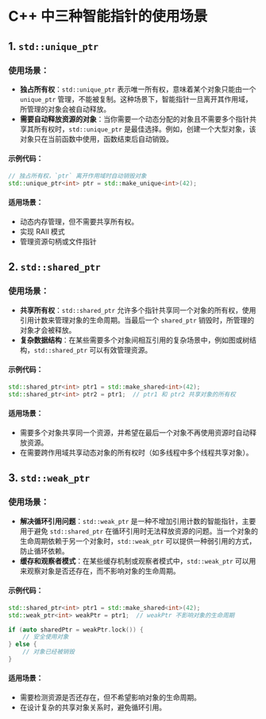 
# C++ 中三种智能指针的使用场景

## 1. `std::unique_ptr`
### 使用场景：
- **独占所有权**：`std::unique_ptr` 表示唯一所有权，意味着某个对象只能由一个 `unique_ptr` 管理，不能被复制。这种场景下，智能指针一旦离开其作用域，所管理的对象会被自动释放。
- **需要自动释放资源的对象**：当你需要一个动态分配的对象且不需要多个指针共享其所有权时，`std::unique_ptr` 是最佳选择。例如，创建一个大型对象，该对象只在当前函数中使用，函数结束后自动销毁。

#### 示例代码：
```cpp
// 独占所有权，`ptr` 离开作用域时自动销毁对象
std::unique_ptr<int> ptr = std::make_unique<int>(42);
```

#### 适用场景：
- 动态内存管理，但不需要共享所有权。
- 实现 RAII 模式
- 管理资源句柄或文件指针
## 2. `std::shared_ptr`
### 使用场景：
- **共享所有权**：`std::shared_ptr` 允许多个指针共享同一个对象的所有权，使用引用计数来管理对象的生命周期。当最后一个 `shared_ptr` 销毁时，所管理的对象才会被释放。
- **复杂数据结构**：在某些需要多个对象间相互引用的复杂场景中，例如图或树结构，`std::shared_ptr` 可以有效管理资源。

#### 示例代码：
```cpp
std::shared_ptr<int> ptr1 = std::make_shared<int>(42);
std::shared_ptr<int> ptr2 = ptr1;  // ptr1 和 ptr2 共享对象的所有权
```

#### 适用场景：
- 需要多个对象共享同一个资源，并希望在最后一个对象不再使用资源时自动释放资源。
- 在需要跨作用域共享动态对象的所有权时（如多线程中多个线程共享对象）。

## 3. `std::weak_ptr`
### 使用场景：
- **解决循环引用问题**：`std::weak_ptr` 是一种不增加引用计数的智能指针，主要用于避免 `std::shared_ptr` 在循环引用时无法释放资源的问题。当一个对象的生命周期依赖于另一个对象时，`std::weak_ptr` 可以提供一种弱引用的方式，防止循环依赖。
- **缓存和观察者模式**：在某些缓存机制或观察者模式中，`std::weak_ptr` 可以用来观察对象是否还存在，而不影响对象的生命周期。

#### 示例代码：
```cpp
std::shared_ptr<int> ptr1 = std::make_shared<int>(42);
std::weak_ptr<int> weakPtr = ptr1;  // weakPtr 不影响对象的生命周期

if (auto sharedPtr = weakPtr.lock()) {
    // 安全使用对象
} else {
    // 对象已经被销毁
}
```

#### 适用场景：
- 需要检测资源是否还存在，但不希望影响对象的生命周期。
- 在设计复杂的共享对象关系时，避免循环引用。
